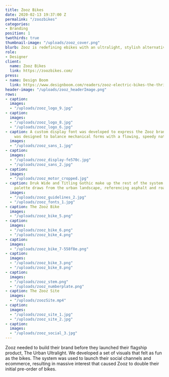 ```yaml
---
title: Zooz Bikes
date: 2020-02-13 19:37:00 Z
permalink: "/zoozbikes"
categories:
- Branding
position: 1
twothirds: true
thumbnail-image: "/uploads/zooz_cover.png"
blurb: Zooz is redefining ebikes with an ultralight, stylish alternative.
role:
- Designer
client:
  name: Zooz Bikes
  link: https://zoozbikes.com/
press:
- name: Design Boom
  link: https://www.designboom.com/readers/zooz-electric-bikes-the-thrill-of-a-motorcycle-04-21-2020/
header-image: "/uploads/zooz_headerImage.png"
rows:
- caption: 
  images:
  - "/uploads/zooz_logo_9.jpg"
- caption: 
  images:
  - "/uploads/zooz_logo_8.jpg"
  - "/uploads/zooz_logo_6.jpg"
- caption: A custom display font was developed to express the Zooz brand. Zooz Sans
    was designed to balance mechanical forms with a flowing, speedy nature.
  images:
  - "/uploads/zooz_sans_1.jpg"
- caption: 
  images:
  - "/uploads/zooz_display-fe570c.jpg"
  - "/uploads/zooz_sans_2.jpg"
- caption: 
  images:
  - "/uploads/zooz_motor_cropped.jpg"
- caption: Druk Wide and Titling Gothic make up the rest of the system. The color
    palette draws from the urban landscape, referencing asphalt and road markings.
  images:
  - "/uploads/zooz_guidelines_2.jpg"
  - "/uploads/zooz_fonts_1.jpg"
- caption: The Zooz Bike
  images:
  - "/uploads/zooz_bike_5.png"
- caption: 
  images:
  - "/uploads/zooz_bike_6.png"
  - "/uploads/zooz_bike_4.png"
- caption: 
  images:
  - "/uploads/zooz_bike_7-558f8e.png"
- caption: 
  images:
  - "/uploads/zooz_bike_3.png"
  - "/uploads/zooz_bike_8.png"
- caption: 
  images:
  - "/uploads/zooz_stem.png"
  - "/uploads/zooz_numberplate.png"
- caption: The Zooz Site
  images:
  - "/uploads/zoozSite.mp4"
- caption: 
  images:
  - "/uploads/zooz_site_1.jpg"
  - "/uploads/zooz_site_2.jpg"
- caption: 
  images:
  - "/uploads/zooz_social_3.jpg"
---
```


Zooz needed to build their brand before they launched their flagship product, The Urban Ultralight. We developed a set of visuals that felt as fun as the bikes. The system was used to launch their social channels and ecommerce, resulting in massive interest that caused Zooz to double their initial pre-order of bikes.